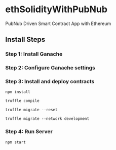 # ethSolidityWithPubNub
PubNub Driven Smart Contract App with Ethereum



## Install Steps

### Step 1: Install Ganache

### Step 2: Configure Ganache settings

### Step 3: Install and deploy contracts

    npm install
  
    truffle compile
  
    truffle migrate --reset
  
    truffle migrate --network development

### Step 4: Run Server

    npm start
